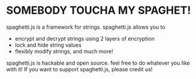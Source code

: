 # SOMEBODY TOUCHA MY SPAGHET!
spaghetti.js is a framework for strings.
spaghetti.js allows you to 
- encrypt and decrypt strings using 2 layers of encryption
- lock and hide string values
- flexibly modify strings, and much more!

spaghetti.js is hackable and open source. feel free to do whatever you like with it! If you want to support spaghetti.js, please credit us!
